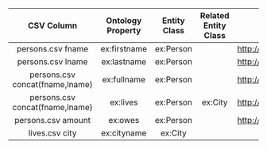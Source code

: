 | CSV Column | Ontology Property | Entity Class | Related Entity Class | Subject Generation | Datatype | Language Annotations |
|:----------:|:-----------------:|:------------:|:------------------:|:--------:|:---:|:--:|
| persons.csv fname | ex:firstname | ex:Person || http://example.org/person/{fname}_{lname} | xsd:string ||
| persons.csv lname | ex:lastname | ex:Person | |http://example.org/person/{fname}_{lname} | xsd:string ||
| persons.csv concat(fname,lname) | ex:fullname | ex:Person | |http://example.org/person/{fname}_{lname} | xsd:string ||
| persons.csv concat(fname,lname) | ex:lives | ex:Person | ex:City | http://example.org/person/{fname}_{lname} | Object Property |
| persons.csv amount | ex:owes | ex:Person | |http://example.org/person/{fname}_{lname} | xsd:double ||
| lives.csv city | ex:cityname | ex:City || http://example.org/city/{city} | xsd:langString | @en |